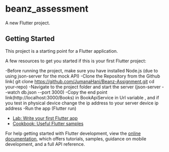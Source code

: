 # beanz_assessment

A new Flutter project.

## Getting Started

This project is a starting point for a Flutter application.

A few resources to get you started if this is your first Flutter project:

 -Before running the project, make sure you have installed Node.js (due to using json-server for the mock API)
 -Clone the Repository from the Github link(
    git clone  https://github.com/JumanaHani/Beanz-Assignment.git
    cd your-repo)
 -Navigate to the project folder and start the server (json-server --watch db.json --port 3000)
 -Copy the end point link(http://localhost:3000/Books) in BookApiService in Url variable , and if you test in physical device change the ip address to your server device ip address
 -Run the app (Flutter run)
- [Lab: Write your first Flutter app](https://docs.flutter.dev/get-started/codelab)
- [Cookbook: Useful Flutter samples](https://docs.flutter.dev/cookbook)

For help getting started with Flutter development, view the
[online documentation](https://docs.flutter.dev/), which offers tutorials,
samples, guidance on mobile development, and a full API reference.
